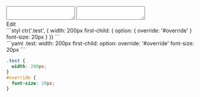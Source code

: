 <div data-size="210" class="code-cont" data-example="override">
    <div class="code">
        <div class="code-wrap">
            <textarea id="stylus"></textarea>
            <textarea id="css"></textarea>
            <div class="edit-code">
                <span>Edit</span>
            </div>
        </div>
    </div>
</div>

<div data-size="210" data-examples="stylus"></div>
```styl
ctr('.test', {
  width: 200px
  first-child: {
    option: {
      override: '#override'
    }
    font-size: 20px
  }
})
```

<div data-size="210" data-examples="yaml"></div>
```yaml
.test:
  width: 200px
  first-child:
    option:
      override: '#override'
    font-size: 20px
```

```css
.test {
  width: 200px;
}
#override {
  font-size: 20px;
}
```
<div class="cf"></div>
